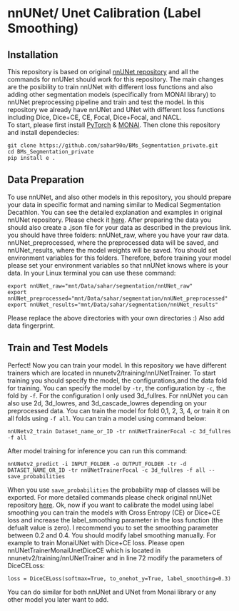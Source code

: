 # nnUNet/ Unet Calibration (Label Smoothing)
## Installation
This repository is based on original [nnUNet repository](https://github.com/MIC-DKFZ/nnUNet/tree/master) and all the commands for nnUNet should work for this repository. The main changes are
the posibility to train nnUNet with different loss functions and also adding other segmentation models (specifically from MONAI library) to nnUNet
preprocessing pipeline and train and test the model. In this repository we already have nnUNet and UNet with different loss functions including Dice,
Dice+CE, CE, Focal, Dice+Focal, and NACL.  
To start, please first install [PyTorch](https://pytorch.org/get-started/locally/) & [MONAI](https://docs.monai.io/en/latest/installation.html). Then clone this repository and install dependecies: 
```
git clone https://github.com/sahar90o/BMs_Segmentation_private.git
cd BMs_Segmentation_private
pip install e .
```
## Data Preparation
To use nnUNet, and also other models in this repository, you should prepare your data in specific format and naming similar to Medical Segmentation Decathlon. You can 
see the detailed explanation and examples in original nnUNet repository. Please check it [here](https://github.com/MIC-DKFZ/nnUNet/blob/master/documentation/dataset_format.md). After preparing the data you should also create a .json file for your data as described in the previous link. you should have three folders: nnUNet_raw, where you have your raw data. nnUNet_preprocessed, where the preprocessed data will be saved, and nnUNet_results, where the model weights will be saved. You should set environment variables for this folders. Therefore, before training your model please set your environment variables so that nnUNet knows where is your data. In your Linux terminal you can use these command: 
```
export nnUNet_raw="mnt/Data/sahar/segmentation/nnUNet_raw"
export nnUNet_preprocessed="mnt/Data/sahar/segmentation/nnUNet_preprocessed"
export nnUNet_results="mnt/Data/sahar/segmentation/nnUNet_results"
```
Please replace the above directories with your own directories :) Also add data fingerprint. 

## Train and Test Models 
Perfect! Now you can train your model. In this repository we have different trainers which are located in nnunetv2/training/nnUNetTrainer. To start training you should specify the model, the configurations,and the data fold for training. You can specify the model by ```-tr```, the configuration by ```-c```, the fold by ```-f```. For the configuration I only used 3d_fullres. For nnUNet you can also use 2d, 3d_lowres, and 3d_cascade_lowres depending on your preprocessed data. You can train the model for fold 0,1, 2, 3, 4, or train it on all folds using ```-f all```. You can train a model using command below: 
```
nnUNetv2_train Dataset_name_or_ID -tr nnUNetTrainerFocal -c 3d_fullres -f all
```
After model training for inference you can run this command: 
```
nnUNetv2_predict -i INPUT_FOLDER -o OUTPUT_FOLDER -tr -d DATASET_NAME_OR_ID -tr nnUNetTrainerFocal -c 3d_fullres -f all --save_probabilities
```
When you use ```save_probabilities``` the probability map of classes will be exported. 
For more detailed commands please check original nnUNet repository [here](https://github.com/MIC-DKFZ/nnUNet/blob/master/documentation/how_to_use_nnunet.md). 
Ok, now if you want to calibrate the model using label smoothing you can train the models with Cross Entropy (CE) or Dice+CE loss and increase the label_smoothing parameter in the loss function (the defualt value is zero). I recommend you to set the smoothing parameter between 0.2 and 0.4. You should modify label smoothing manually. For example to train MonaiUNet with Dice+CE loss. Please open nnUNetTrainerMonaiUnetDiceCE which is located in nnunetv2/training/nnUNetTrainer and in line 72 modify the parameters of DiceCELoss:
```
loss = DiceCELoss(softmax=True, to_onehot_y=True, label_smoothing=0.3)
```
You can do similar for both nnUNet and UNet from Monai library or any other model you later want to add. 

  
